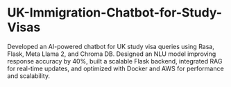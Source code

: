 # UK-Immigration-Chatbot-for-Study-Visas
Developed an AI-powered chatbot for UK study visa queries using Rasa, Flask, Meta Llama 2, and Chroma DB. Designed an NLU model improving response accuracy by 40%, built a scalable Flask backend, integrated RAG for real-time updates, and optimized with Docker and AWS for performance and scalability.
